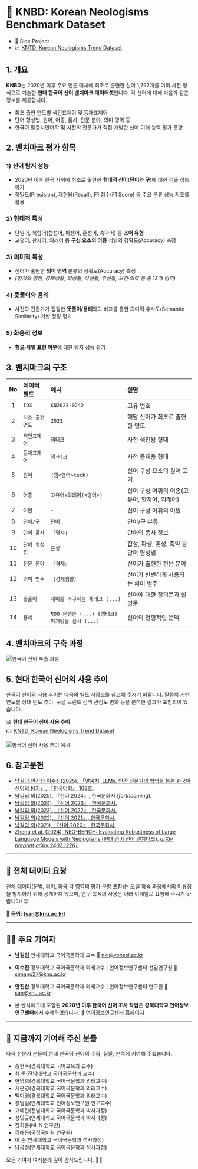 # 🌱 KNBD: Korean Neologisms Benchmark Dataset
- 📂 Side Project
- 📈 [KNTD: Korean Neologisms Trend Dataset](https://github.com/Jees-an/Korean-neologisms-trend-dataset)

## 1. 개요

**KNBD**는 2020년 이후 주요 언론 매체에 최초로 출현한 신어 1,792개를 어휘 사전 형식으로 기술한 **현대 한국어 신어 벤치마크 데이터셋**입니다.
각 신어에 대해 다음과 같은 정보를 제공합니다.

- 최초 출현 연도별 색인표제어 및 등재표제어
- 단어 형성법, 원어, 어종, 품사, 전문 분야, 의미 영역 등
- 한국어 말뭉치언어학 및 사전학 전문가가 직접 개발한 신어 이해 능력 평가 문항

## 2. 벤치마크 평가 항목

### 1) 신어 탐지 성능
- 2020년 이후 한국 사회에 최초로 출현한 **형태적 신어**(**단어와 구**)에 대한 검출 성능 평가
- 정밀도(Precision), 재현율(Recall), F1 점수(F1 Score) 등 주요 분류 성능 지표를 활용

### 2) 형태적 특성
- 단일어, 복합어(합성어, 파생어, 혼성어, 축약어) 등 **조어 유형**
- 고유어, 한자어, 외래어 등 **구성 요소의 어종** 식별의 정확도(Accuracy) 측정

### 3) 의미적 특성
- 신어가 출현한 **의미 영역** 분류의 정확도(Accuracy) 측정
- *(정치와 행정, 경제생활, 의생활, 식생활, 주생활, 보건·의학 등 총 13개 범주)*

### 4) 뜻풀이와 용례
- 사전학 전문가가 집필한 **뜻풀이/용례**와의 비교를 통한 의미적 유사도(Semantic Similarity) 기반 정량 평가

### 5) 화용적 정보
- **혐오‧차별 표현 여부**에 대한 탐지 성능 평가

## 3. 벤치마크의 구조

| No | 데이터 필드       | 예시                   | 설명 |
|:--:|:------------------|:-----------------------|:-----|
| 1  | `IDX`            | `KN2023-0242`          | 고유 번호 |
| 2  | `최초 출현 연도` | `2023`                 | 해당 신어가 최초로 출현한 연도 |
| 3  | `색인표제어`     | `잼테크`                | 사전 색인용 형태 |
| 4  | `등재표제어`     | `잼-테크`               | 사전 등재용 형태 |
| 5  | `원어`           | `(잼<영어>tech)`        | 신어 구성 요소의 원어 표기 |
| 6  | `어종`           | `고유어+외래어(<영어>)` | 신어 구성 어휘의 어종(고유어, 한자어, 외래어) |
| 7  | `어원`           | `-`                     | 신어 구성 어휘의 어원 |
| 8  | `단어/구`        | `단어`                  | 단어/구 분류 |
| 9  | `단어 품사`      | `「명사」`              | 단어의 품사 정보 |
| 10 | `단어 형성법`    | `혼성`                  | 합성, 파생, 혼성, 축약 등 단어 형성법 |
| 11 | `전문 분야`      | `『경제』`              | 신어가 출현한 전문 분야 |
| 12 | `의미 범주`      | `〔경제생활〕`          | 신어가 빈번하게 사용되는 의미 범주 |
| 13 | `뜻풀이`         | `재미를 추구하는 재테크 (...)` | 신어에 대한 정의문과 설명문 |
| 14 | `용례`           | `¶OO 은행은 (...) {잼테크} 마케팅을 실시 (...)` | 신어의 전형적인 문맥 |

## 4. 벤치마크의 구축 과정

![한국어 신어 추출 과정](img/Process_of_Building_the_Benchmark.jpg)

## 5. 현대 한국어 신어의 사용 추이

한국어 신어의 사용 추이는 다음의 별도 저장소를 참고해 주시기 바랍니다.
말뭉치 기반 연도별 상대 빈도 추이, 구글 트렌드 검색 관심도 변화 등을 분석한 결과가 포함되어 있습니다.

📊 **현대 한국어 신어 사용 추이**  
👉 [KNTD: Korean Neologisms Trend Dataset](https://github.com/Jees-an/Korean-neologisms-trend-dataset)

![한국어 신어 사용 추이 예시](img/Korean_Neologism_Usage_Trend_Example_(1).jpg)

## 6. 참고문헌

- [남길임·안진산·이수진(2025), 「말뭉치, LLMs, 인간 전문가의 협업을 통한 한국어 신어의 탐지」, 『한국어학』 108호.](https://www.kci.go.kr/kciportal/ci/sereArticleSearch/ciSereArtiView.kci?sereArticleSearchBean.artiId=ART003232209)
- 남길임 외(2025), 『신어 2024』, 한국문화사 (*forthcoming*).
- [남길임 외(2024), 『신어 2023』, 한국문화사.](https://product.kyobobook.co.kr/detail/S000215101540)
- [남길임 외(2023), 『신어 2022』, 한국문화사.](https://product.kyobobook.co.kr/detail/S000211731664)
- [남길임 외(2022), 『신어 2021』, 한국문화사.](https://product.kyobobook.co.kr/detail/S000200563843)
- [남길임 외(2021), 『신어 2020』, 한국문화사.](https://product.kyobobook.co.kr/detail/S000001848151)
- [Zheng et al. (2024), NEO-BENCH: Evaluating Robustness of Large Language Models with Neologisms (현대 영어 신어 벤치마크), *arXiv preprint arXiv:2402.12261.*](https://arxiv.org/pdf/2402.12261)

---

## 💾 전체 데이터 요청

전체 데이터(문법, 의미, 화용 각 영역의 평가 문항 포함)는 모델 학습 과정에서의 어뷰징을 방지하기 위해 공개하지 않으며, 연구 목적의 사용은 아래 이메일로 요청해 주시기 바랍니다! 😊

📧 **문의: [san@knu.ac.kr]**

---

## 🧑‍🏫 주요 기여자

- **남길임**
  연세대학교 국어국문학과 교수
  📧 nki@yonsei.ac.kr

- **이수진**
  경북대학교 국어국문학과 외래교수 | 언어정보연구센터 선임연구원
  📧 sjmano27@knu.ac.kr

- **안진산**
  경북대학교 국어국문학과 외래교수 | 언어정보연구센터 연구원
  📧 san@knu.ac.kr

- 본 벤치마크에 포함된 **2020년 이후 한국어 신어 조사 작업**은 **경북대학교 언어정보연구센터**에서 수행하였습니다.
🔗 [언어정보연구센터 홈페이지](https://home.knu.ac.kr/HOME/corpus/)

---

## 🙌 지금까지 기여해 주신 분들

다음 전문가 분들이 현대 한국어 신어의 수집, 집필, 분석에 기여해 주셨습니다.

- 송현주(경북대학교 국어교육과 교수)
- 최  준(전남대학교 국어국문학과 교수)
- 현영희(경북대학교 국어국문학과 외래교수)
- 서은영(경북대학교 국어국문학과 외래교수)
- 백미경(경북대학교 국어국문학과 외래교수)
- 강범일(연세대학교 언어정보연구원 연구교수)  
- 고예린(전남대학교 국어국문학과 박사과정)  
- 성민규(연세대학교 국어국문학과 박사과정)   
- 정희윤(NHN 연구원)  
- 김해은(국립국어원 연구원)
- 이  준(연세대학교 국어국문학과 석사과정)  
- 남궁설(연세대학교 국어국문학과 석사과정)  

모든 기여자 여러분께 깊이 감사드립니다. 🙇‍♂️